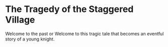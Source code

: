 # The Tragedy of the Staggered Village

Welcome to the past or Welcome to this tragic tale that becomes an eventful story of a young knight. 
